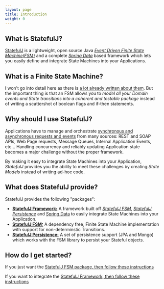 ```yaml
---
layout: page
title: Introduction
weight: 0
---
```


## What is StatefulJ?

[StatefulJ](http://www.statefulj.org) is a lightweight, open source Java [*Event Driven Finite State Machine(FSM)*](http://en.wikipedia.org/wiki/Event-driven_finite-state_machine) and a complete [*Spring Data*](http://projects.spring.io/spring-data/) based framework which lets you easily define and integrate State Machines into your Applications.

## What is a Finite State Machine?

I won't go into detail here as there is [a lot already written about them](http://en.wikipedia.org/wiki/Finite-state_machine).  But the important thing is that an FSM allows you to *model all your Domain events and State transitions into a coherent and testable package* instead of writing a scattershot of boolean flags and if-then statements. 

## Why should I use StatefulJ?

Applications have to manage and orchestrate [synchronous and asynchronous requests and events](http://www.reactivemanifesto.org/) from many sources: REST and SOAP APIs, Web Page requests, Message Queues, Internal Application Events, etc...  Handling concurrency and reliably updating Application state becomes a major challenge without the proper framework.  

By making it easy to integrate State Machines into your Application, *StatefulJ* provides you the ability to meet these challenges by creating *State Models* instead of writing ad-hoc code.

## What does StatefulJ provide?

StatefulJ provides the following "packages":

* [**StatefulJ Framework:**](/framework) A framework built off [*StatefulJ FSM*](/fsm), [*StatefulJ Persistence*](/persistence/) and [Spring Data](http://projects.spring.io/spring-data/) to easily integrate State Machines into your Application.
* [**StatefulJ FSM:**](/fsm) A dependency free, Finite State Machine implementation with support for non-determinstic Transitions.
* [**StatefulJ Persistence:**](/persistence/) A set of persistence support (JPA and Mongo) which works with the FSM library to persist your Stateful objects.

## How do I get started?

If you just want the [StatefulJ FSM package, then follow these instructions](/fsm)

If you want to integrate the [StatefulJ Framework, then follow these instructions](/framework)


